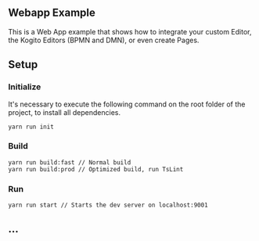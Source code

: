 
## Webapp Example
This is a Web App example that shows how to integrate your custom Editor, the Kogito Editors (BPMN and DMN), or even create Pages.

## Setup
### Initialize
It's necessary to execute the following command on the root folder of the project, to install all dependencies. 
```shell script
yarn run init
```

### Build
```shell script
yarn run build:fast // Normal build
yarn run build:prod // Optimized build, run TsLint
```

### Run
```shell script
yarn run start // Starts the dev server on localhost:9001
```

## ...


